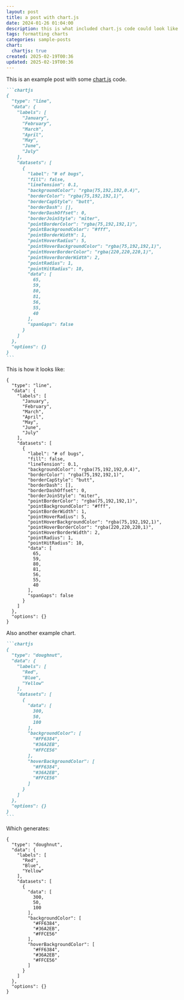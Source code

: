 ```yaml
---
layout: post
title: a post with chart.js
date: 2024-01-26 01:04:00
description: this is what included chart.js code could look like
tags: formatting charts
categories: sample-posts
chart:
  chartjs: true
created: 2025-02-19T00:36
updated: 2025-02-19T00:36
---
```


This is an example post with some [chart.js](https://www.chartjs.org/) code.

````markdown
```chartjs
{
  "type": "line",
  "data": {
    "labels": [
      "January",
      "February",
      "March",
      "April",
      "May",
      "June",
      "July"
    ],
    "datasets": [
      {
        "label": "# of bugs",
        "fill": false,
        "lineTension": 0.1,
        "backgroundColor": "rgba(75,192,192,0.4)",
        "borderColor": "rgba(75,192,192,1)",
        "borderCapStyle": "butt",
        "borderDash": [],
        "borderDashOffset": 0,
        "borderJoinStyle": "miter",
        "pointBorderColor": "rgba(75,192,192,1)",
        "pointBackgroundColor": "#fff",
        "pointBorderWidth": 1,
        "pointHoverRadius": 5,
        "pointHoverBackgroundColor": "rgba(75,192,192,1)",
        "pointHoverBorderColor": "rgba(220,220,220,1)",
        "pointHoverBorderWidth": 2,
        "pointRadius": 1,
        "pointHitRadius": 10,
        "data": [
          65,
          59,
          80,
          81,
          56,
          55,
          40
        ],
        "spanGaps": false
      }
    ]
  },
  "options": {}
}
```
````

This is how it looks like:

```chartjs
{
  "type": "line",
  "data": {
    "labels": [
      "January",
      "February",
      "March",
      "April",
      "May",
      "June",
      "July"
    ],
    "datasets": [
      {
        "label": "# of bugs",
        "fill": false,
        "lineTension": 0.1,
        "backgroundColor": "rgba(75,192,192,0.4)",
        "borderColor": "rgba(75,192,192,1)",
        "borderCapStyle": "butt",
        "borderDash": [],
        "borderDashOffset": 0,
        "borderJoinStyle": "miter",
        "pointBorderColor": "rgba(75,192,192,1)",
        "pointBackgroundColor": "#fff",
        "pointBorderWidth": 1,
        "pointHoverRadius": 5,
        "pointHoverBackgroundColor": "rgba(75,192,192,1)",
        "pointHoverBorderColor": "rgba(220,220,220,1)",
        "pointHoverBorderWidth": 2,
        "pointRadius": 1,
        "pointHitRadius": 10,
        "data": [
          65,
          59,
          80,
          81,
          56,
          55,
          40
        ],
        "spanGaps": false
      }
    ]
  },
  "options": {}
}
```

Also another example chart.

````markdown
```chartjs
{
  "type": "doughnut",
  "data": {
    "labels": [
      "Red",
      "Blue",
      "Yellow"
    ],
    "datasets": [
      {
        "data": [
          300,
          50,
          100
        ],
        "backgroundColor": [
          "#FF6384",
          "#36A2EB",
          "#FFCE56"
        ],
        "hoverBackgroundColor": [
          "#FF6384",
          "#36A2EB",
          "#FFCE56"
        ]
      }
    ]
  },
  "options": {}
}
```
````

Which generates:

```chartjs
{
  "type": "doughnut",
  "data": {
    "labels": [
      "Red",
      "Blue",
      "Yellow"
    ],
    "datasets": [
      {
        "data": [
          300,
          50,
          100
        ],
        "backgroundColor": [
          "#FF6384",
          "#36A2EB",
          "#FFCE56"
        ],
        "hoverBackgroundColor": [
          "#FF6384",
          "#36A2EB",
          "#FFCE56"
        ]
      }
    ]
  },
  "options": {}
}
```
